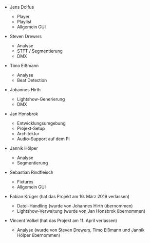* Jens Dolfus
  * Player
  * Playlist
  * Allgemein GUI  

* Steven Drewers
  * Analyse
  * STFT / Segmentierung
  * DMX  

* Timo Eißmann
  * Analyse
  * Beat Detection  

* Johannes Hirth
  * Lightshow-Generierung
  * DMX  

* Jan Honsbrok
  * Entwicklungsumgebung
  * Projekt-Setup
  * Architektur
  * Audio-Support auf dem Pi  

* Jannik Hölper
  * Analyse
  * Segmentierung  

* Sebastian Rindfleisch
  * Fixtures
  * Allgemein GUI  

* Fabian Krüger (hat das Projekt am 16. März 2019 verlassen)
  * Datei-Handling (wurde von Johannes Hirth übernommen)
  * Lightshow-Verwaltung (wurde von Jan Honsbrok übernommen)  

* Vincent Völkel (hat das Projekt am 11. April verlassen)
  * Analyse (wurde von Steven Drewers, Timo Eißmann und Jannik Hölper übernommen)
